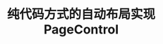 ---
layout: post
title: 纯代码方式的自动布局实现PageControl
excerpt: ""
modified: 2015-10-4
tags: [Autolayout, Program, PageControl]
comments: true
image:

  creditlink: http://wegraphics.net/downloads/free-ultimate-blurred-background-pack/
---